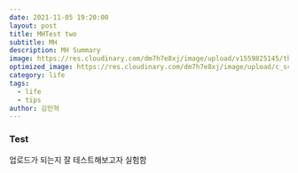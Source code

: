 ```yaml
---
date: 2021-11-05 19:20:00
layout: post
title: MHTest two
subtitle: MH
description: MH Summary
image: https://res.cloudinary.com/dm7h7e8xj/image/upload/v1559825145/theme16_o0seet.jpg
optimized_image: https://res.cloudinary.com/dm7h7e8xj/image/upload/c_scale,w_380/v1559825145/theme16_o0seet.jpg
category: life
tags:
  - life
  - tips
author: 김민혁
---
```


### Test 

업로드가 되는지 잘 테스트해보고자 실험함





